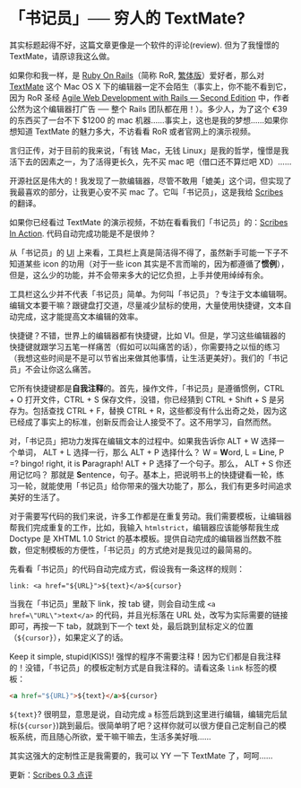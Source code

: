 # 「书记员」── 穷人的 TextMate?

其实标题起得不好，这篇文章更像是一个软件的评论(review). 但为了我憧憬的 TextMate，请原谅我这么做。

如果你和我一样，是 [Ruby On Rails][0]（简称 RoR, [繁体版][1]）爱好者，那么对 [TextMate][2] 这个 Mac OS X 下的编辑器一定不会陌生（事实上，你不能不看到它，因为 RoR 圣经 [Agile Web Development with Rails — Second Edition][3] 中，作者公然为这个编辑器打广告 ── 整个 Rails 团队都在用！）。多少人，为了这个 €39 的东西买了一台不下 $1200 的 mac 机器……事实上，这也是我的梦想……如果你想知道 TextMate 的魅力多大，不访看看 RoR 或者官网上的演示视频。

言归正传，对于目前的我来说，「有钱 Mac，无钱 Linux」是我的哲学，憧憬是我活下去的因素之一，为了活得更长久，先不买 mac 吧（借口还不算烂吧 XD）……

开源社区是伟大的！我发现了一款编辑器，尽管不敢用「媲美」这个词，但实现了我最喜欢的部分，让我更心安不买 mac 了。它叫「书记员」，这是我给 [Scribes][4] 的翻译。

如果你已经看过 TextMate 的演示视频，不妨在看看我们「书记员」的：[Scribes In Action][5]. 代码自动完成功能是不是很帅？

从「书记员」的 [UI][6] 上来看，工具栏上真是简洁得不得了，虽然新手可能一下子不知道某些 icon 的功用（对于一些 icon 其实是不言而喻的，因为都遵循了**惯例**），但是，这么少的功能，并不会带来多大的记忆负担，上手并使用绰绰有余。

工具栏这么少并不代表「书记员」简单。为何叫「书记员」？专注于文本编辑啊。编辑文本要干嘛？跟键盘打交道，尽量减少鼠标的使用，大量使用快捷键，文本自动完成，这才能提高文本编辑的效率。

快捷键？不错，世界上的编辑器都有快捷键，比如 VI。但是，学习这些编辑器的快捷键就跟学习五笔一样痛苦（假如可以叫痛苦的话），你需要持之以恒的练习（我想这些时间是不是可以节省出来做其他事情，让生活更美好）。我们的「书记员」不会让你这么痛苦。

它所有快捷键都是**自我注释**的。首先，操作文件，「书记员」是遵循惯例，CTRL + O 打开文件，CTRL + S 保存文件，没错，你已经猜到 CTRL + Shift + S 是另存为。包括查找 CTRL + F，替换 CTRL + R，这些都没有什么出奇之处，因为这已经成了事实上的标准，创新反而会让人接受不了。这不用学习，自然而然。

对，「书记员」把功力发挥在编辑文本的过程中。如果我告诉你 ALT + W 选择一个单词， ALT + L 选择一行，那么 ALT + P 选择什么？ W = **W**ord, L = **L**ine, P =? bingo! right, it is **P**aragraph! ALT + P 选择了一个句子。那么， ALT + S 你还用记忆吗？ 那就是 **S**entence，句子。基本上，把说明书上的快捷键看一轮，练习一轮，就能使用「书记员」给你带来的强大功能了，那么，我们有更多时间追求美好的生活了。

对于需要写代码的我们来说，许多工作都是在重复劳动。我们需要模板，让编辑器帮我们完成重复的工作，比如，我输入 `htmlstrict`，编辑器应该能够帮我生成 Doctype 是 XHTML 1.0 Strict 的基本模板。提供自动完成的编辑器当然数不胜数，但定制模板的方便性，「书记员」的方式绝对是我见过的最简易的。

先看看「书记员」的代码自动完成方式，假设我有一条这样的规则：

```plaintext
link: <a href="${URL}">${text}</a>${cursor}
```

当我在「书记员」里敲下 link，按 tab 键，则会自动生成 `<a href=\"URL\">text</a>` 的代码，并且光标落在 URL 处，改写为实际需要的链接即可，再按一下 tab，就跳到下一个 text 处，最后跳到鼠标定义的位置（`${cursor}`），如果定义了的话。

Keep it simple, stupid(KISS)! 强悍的程序不需要注释！因为它们都是自我注释的！没错，「书记员」的模板定制方式是自我注释的。请看这条 `link` 标签的模板：

```html
<a href="${URL}">${text}</a>${cursor}
```

`${text}`? 很明显，意思是说，自动完成 `a` 标签后跳到这里进行编辑，编辑完后鼠标(`${cursor}`)跳到最后。很简单明了吧？这样你就可以很方便自己定制自己的模板系统，而且随心所欲，爱干嘛干嘛去，生活多美好哦……

其实这强大的定制性正是我需要的，我可以 YY 一下 TextMate 了，呵呵……

更新：[Scribes 0.3 点评][7]

[0]: http://rubyonrails.org/
[1]: http://rubyonrails.org.tw/
[2]: http://www.macromates.com/
[3]: http://www.pragmaticprogrammer.com/titles/rails/index.html
[4]: http://scribes.sourceforge.net/
[5]: http://scribes.sourceforge.net/demo.htm
[6]: http://scribes.sourceforge.net/functions.html
[7]: http://linuxtoy.org/archives/scribes_0_3_review.html

